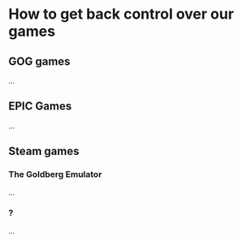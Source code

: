 # How to get back control over our games

## GOG games
...

## EPIC Games
...

## Steam games

### The Goldberg Emulator
...

### ?
...

